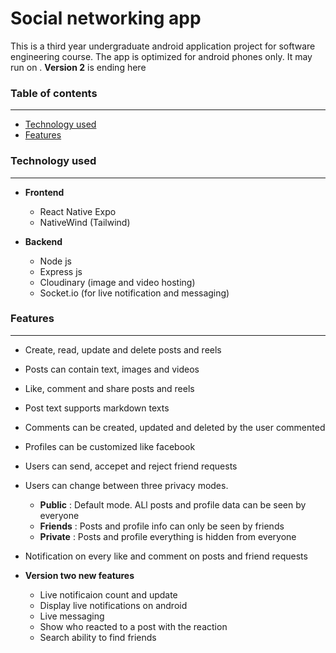 # Social networking app

This is a third year undergraduate android application project for software engineering course. The app is optimized for android phones only. It may run on . **Version 2** is ending here

### Table of contents
<hr>

- [Technology used](#technology-used)
- [Features](#features)

### Technology used
<hr>

- **Frontend**
  - React Native Expo
  - NativeWind (Tailwind)

- **Backend**
  - Node js
  - Express js
  - Cloudinary (image and video hosting)
  - Socket.io (for live notification and messaging)

### Features
<hr>

- Create, read, update and delete posts and reels
- Posts can contain text, images and videos
- Like, comment and share posts and reels
- Post text supports markdown texts
- Comments can be created, updated and deleted by the user commented
- Profiles can be customized like facebook
- Users can send, accepet and reject friend requests
- Users can change between three privacy modes.
  - **Public** : Default mode. ALl posts and profile data can be seen by everyone
  - **Friends** : Posts and profile info can only be seen by friends
  - **Private** : Posts and profile everything is hidden from everyone

- Notification on  every like and comment on posts and friend requests

- **Version two new features**
  - Live notificaion count and update
  - Display live notifications on android
  - Live messaging
  - Show who reacted to a post with the reaction
  - Search ability to find friends